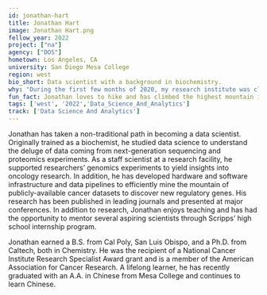 ```yaml
---
id: jonathan-hart
title: Jonathan Hart
image: Jonathan Hart.png
fellow_year: 2022
project: ["na"]
agency: ["DOS"]
hometown: Los Angeles, CA
university: San Diego Mesa College
region: west
bio_short: Data scientist with a background in biochemistry.
why: "During the first few months of 2020, my research institute was closed, and I volunteered to do COVID-19 research in a laboratory. I felt like we were tackling big problems to benefit society. When the time came to look for a new position, I came across the U.S. Digital Corps. It was outside of my field, but I have experience in data science. USDC is open to those who have taken a nontraditional path, and I was excited to see how fellows' projects will impact society."
fun_fact: Jonathan loves to hike and has climbed the highest mountain in the continental United States (Mt. Whitney in California). The last major mountain he's been up is Mt. Emei in China. Climbing all 5 of the Taoist sacred mountains in China is on his bucket list.
tags: ['west', '2022','Data_Science_And_Analytics']
track: ['Data Science And Analytics']
---
```


Jonathan has taken a non-traditional path in becoming a data scientist. Originally trained as a biochemist, he studied data science to understand the deluge of data coming from next-generation sequencing and proteomics experiments. As a staff scientist at a research facility, he supported researchers’ genomics experiments to yield insights into oncology research. In addition, he has developed hardware and software infrastructure and data pipelines to efficiently mine the mountain of publicly-available cancer datasets to discover new regulatory genes. His research has been published in leading journals and presented at major conferences. In addition to research, Jonathan enjoys teaching and has had the opportunity to mentor several aspiring scientists through Scripps’ high school internship program.

Jonathan earned a B.S. from Cal Poly, San Luis Obispo, and a Ph.D. from Caltech, both in Chemistry. He was the recipient of a National Cancer Institute Research Specialist Award grant and is a member of the American Association for Cancer Research. A lifelong learner, he has recently graduated with an A.A. in Chinese from Mesa College and continues to learn Chinese.
